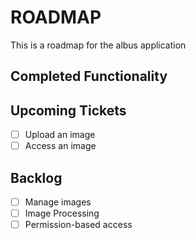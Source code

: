 # ROADMAP
This is a roadmap for the albus application

## Completed Functionality

## Upcoming Tickets
 - [ ] Upload an image
 - [ ] Access an image

## Backlog
 - [ ] Manage images
 - [ ] Image Processing
 - [ ] Permission-based access
